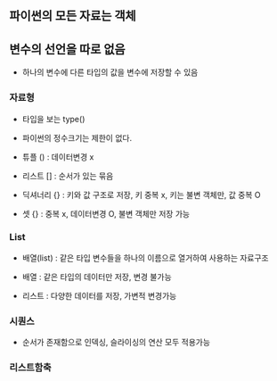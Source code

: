 ## 파이썬의 모든 자료는 객체

## 변수의 선언을 따로 없음

- 하나의 변수에 다른 타입의 값을 변수에 저장할 수 있음
  
### 자료형

- 타입을 보는 type()
- 파이썬의 정수크기는 제한이 없다.

- 튜플 () : 데이터변경 x
- 리스트 [] : 순서가 있는 묶음
- 딕셔너리 {} : 키와 값 구조로 저장, 키 중복 x, 키는 불변 객체만, 값 중복 O
- 셋 {} : 중복 x, 데이터변경 O, 불변 객체만 저장 가능

### List

- 배열(list) : 같은 타입 변수들을 하나의 이름으로 열거하여 사용하는 자료구조

- 배열 : 같은 타입의 데이터만 저장, 변경 불가능
- 리스트 : 다양한 데이터를 저장, 가변적 변경가능

### 시퀀스

- 순서가 존재함으로 인덱싱, 슬라이싱의 연산 모두 적용가능

### 리스트함축
